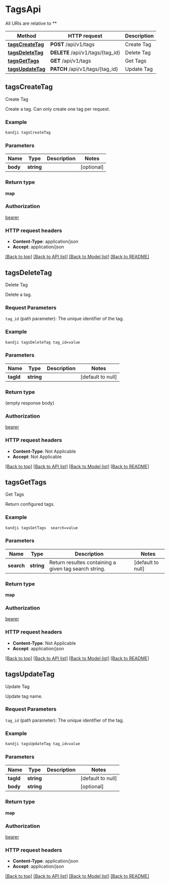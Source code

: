 # TagsApi

All URIs are relative to **

Method | HTTP request | Description
------------- | ------------- | -------------
[**tagsCreateTag**](TagsApi.md#tagsCreateTag) | **POST** /api/v1/tags | Create Tag
[**tagsDeleteTag**](TagsApi.md#tagsDeleteTag) | **DELETE** /api/v1/tags/{tag_id} | Delete Tag
[**tagsGetTags**](TagsApi.md#tagsGetTags) | **GET** /api/v1/tags | Get Tags
[**tagsUpdateTag**](TagsApi.md#tagsUpdateTag) | **PATCH** /api/v1/tags/{tag_id} | Update Tag



## tagsCreateTag

Create Tag

Create a tag. Can only create one tag per request.

### Example

```bash
kandji tagsCreateTag
```

### Parameters


Name | Type | Description  | Notes
------------- | ------------- | ------------- | -------------
 **body** | **string** |  | [optional]

### Return type

**map**

### Authorization

[bearer](../README.md#bearer)

### HTTP request headers

- **Content-Type**: application/json
- **Accept**: application/json

[[Back to top]](#) [[Back to API list]](../README.md#documentation-for-api-endpoints) [[Back to Model list]](../README.md#documentation-for-models) [[Back to README]](../README.md)


## tagsDeleteTag

Delete Tag

<p>Delete a tag.</p>
<h3 id=&quot;request-parameters&quot;>Request Parameters</h3>
<p><code>tag_id</code> (path parameter): The unique identifier of the tag.</p>

### Example

```bash
kandji tagsDeleteTag tag_id=value
```

### Parameters


Name | Type | Description  | Notes
------------- | ------------- | ------------- | -------------
 **tagId** | **string** |  | [default to null]

### Return type

(empty response body)

### Authorization

[bearer](../README.md#bearer)

### HTTP request headers

- **Content-Type**: Not Applicable
- **Accept**: Not Applicable

[[Back to top]](#) [[Back to API list]](../README.md#documentation-for-api-endpoints) [[Back to Model list]](../README.md#documentation-for-models) [[Back to README]](../README.md)


## tagsGetTags

Get Tags

Return configured tags.

### Example

```bash
kandji tagsGetTags  search=value
```

### Parameters


Name | Type | Description  | Notes
------------- | ------------- | ------------- | -------------
 **search** | **string** | Return resultes containing a given tag search string. | [default to null]

### Return type

**map**

### Authorization

[bearer](../README.md#bearer)

### HTTP request headers

- **Content-Type**: Not Applicable
- **Accept**: application/json

[[Back to top]](#) [[Back to API list]](../README.md#documentation-for-api-endpoints) [[Back to Model list]](../README.md#documentation-for-models) [[Back to README]](../README.md)


## tagsUpdateTag

Update Tag

<p>Update tag name.</p>
<h3 id=&quot;request-parameters&quot;>Request Parameters</h3>
<p><code>tag_id</code> (path parameter): The unique identifier of the tag.</p>

### Example

```bash
kandji tagsUpdateTag tag_id=value
```

### Parameters


Name | Type | Description  | Notes
------------- | ------------- | ------------- | -------------
 **tagId** | **string** |  | [default to null]
 **body** | **string** |  | [optional]

### Return type

**map**

### Authorization

[bearer](../README.md#bearer)

### HTTP request headers

- **Content-Type**: application/json
- **Accept**: application/json

[[Back to top]](#) [[Back to API list]](../README.md#documentation-for-api-endpoints) [[Back to Model list]](../README.md#documentation-for-models) [[Back to README]](../README.md)

